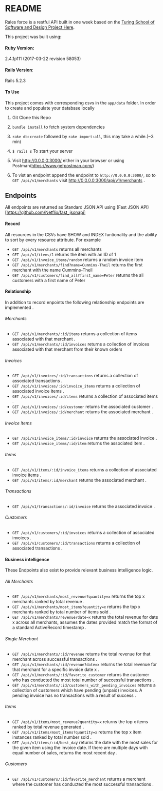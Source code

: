 # README
Rales force is a restful API built in one week based on the [Turing School of Software and Design Project Here](https://backend.turing.io/module3/projects/rails_engine).

This project was built using:
#### Ruby Version:
2.4.1p111 (2017-03-22 revision 58053)

#### Rails Version:
Rails 5.2.3

#### To Use

This project comes with corresponding csvs in the `app/data` folder. In order to create and populate your database locally 

1. Git Clone this Repo

1. `bundle install` to fetch system dependencies

1. `rake db:create` followed by `rake import:all`, this may take a while.(~3 min)

1. `$ rails s` To start your server

1. Visit http://0.0.0.0:3000/ either in your browser or using Postman(https://www.getpostman.com/)

1. To vist an endpoint append the endpoint to `http://0.0.0.0:3000/`, so to `GET /api/v1/merchants` visit http://0.0.0.0:3000/api/v1/merchants .

## Endpoints
All endpoints are returned as Standard JSON API using (Fast JSON API)[https://github.com/Netflix/fast_jsonapi]

#### Record
All resources in the CSVs have SHOW and INDEX funtionality and the ability to sort by every resource attribute. For example
- `GET /api/v1/merchants` returns all merchants
- `GET /api/v1/items/1` returns the item with an ID of 1
- `GET /api/v1/invoice_items/random` returns a random invoice item
- `GET /api/v1/merchants/find?name=Cummins-Theil` returns the first merchant with the name Cummins-Theil
- `GET /api/v1/customers/find_all?first_name=Peter` returns the all customers with a first name of Peter

#### Relationship
In addition to record enpoints the following relationship endpoints are implemented . 
###### Merchants
- `GET /api/v1/merchants/:id/items` returns a collection of items associated with that merchant . 
- `GET /api/v1/merchants/:id/invoices` returns a collection of invoices associated with that merchant from their known orders 
###### Invoices
- `GET /api/v1/invoices/:id/transactions` returns a collection of associated transactions . 
- `GET /api/v1/invoices/:id/invoice_items` returns a collection of associated invoice items . 
- `GET /api/v1/invoices/:id/items` returns a collection of associated items . 
- `GET /api/v1/invoices/:id/customer` returns the associated customer . 
- `GET /api/v1/invoices/:id/merchant` returns the associated merchant . 
###### Invoice Items
- `GET /api/v1/invoice_items/:id/invoice` returns the associated invoice . 
- `GET /api/v1/invoice_items/:id/item` returns the associated item . 
###### Items
- `GET /api/v1/items/:id/invoice_items` returns a collection of associated invoice items . 
- `GET /api/v1/items/:id/merchant` returns the associated merchant . 
###### Transactions
- `GET /api/v1/transactions/:id/invoice` returns the associated invoice .   
###### Customers
- `GET /api/v1/customers/:id/invoices` returns a collection of associated invoices . 
- `GET /api/v1/customers/:id/transactions` returns a collection of associated transactions . 

#### Business intelligence
These Endpoints also exist to provide relevant business intelligence logic.
###### All Merchants
- `GET /api/v1/merchants/most_revenue?quantity=x` returns the top x merchants ranked by total revenue .    
- `GET /api/v1/merchants/most_items?quantity=x` returns the top x merchants ranked by total number of items sold . 
- `GET /api/v1/merchants/revenue?date=x` returns the total revenue for date x across all merchants,
assumes the dates provided match the format of a standard ActiveRecord timestamp .   
###### Single Merchant
- `GET /api/v1/merchants/:id/revenue` returns the total revenue for that merchant across successful transactions . 
- `GET /api/v1/merchants/:id/revenue?date=x` returns the total revenue for that merchant for a specific invoice date x . 
- `GET /api/v1/merchants/:id/favorite_customer` returns the customer who has conducted the most total number of successful transactions . 
- `GET /api/v1/merchants/:id/customers_with_pending_invoices` returns a collection of customers which have pending (unpaid) invoices. A pending invoice has no transactions with a result of success . 
###### Items
- `GET /api/v1/items/most_revenue?quantity=x` returns the top x items ranked by total revenue generated . 
- `GET /api/v1/items/most_items?quantity=x` returns the top x item instances ranked by total number sold . 
- `GET /api/v1/items/:id/best_da`y returns the date with the most sales for the given item using the invoice date. If there are multiple days with equal number of sales, returns the most recent day . 
###### Customers
- `GET /api/v1/customers/:id/favorite_merchant` returns a merchant where the customer has conducted the most successful transactions . 
